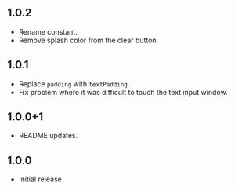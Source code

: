 ## 1.0.2

* Rename constant.
* Remove splash color from the clear button.

## 1.0.1

* Replace `padding` with `textPadding`.
* Fix problem where it was difficult to touch the text input window.

## 1.0.0+1

* README updates.

## 1.0.0

* Initial release.
